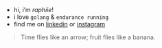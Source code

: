 - hi, i’m *raphiie*!
- i love `golang` & `endurance running`
- find me on [linkedin](https://www.linkedin.com/in/raphaela-vergud-27ba381b4) or [instagram](https://www.instagram.com/raphaelavergud)

> Time flies like an arrow; fruit flies like a banana.

